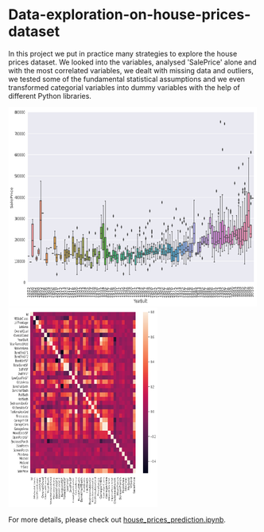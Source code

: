 # Data-exploration-on-house-prices-dataset
In this project we put in practice many strategies to explore the house prices dataset. We looked into the variables, analysed 'SalePrice' alone and with the most correlated variables, we dealt with missing data and outliers, we tested some of the fundamental statistical assumptions and we even transformed categorial variables into dummy variables with the help of different Python libraries.


<p float="left">
  <img src="https://github.com/LiLiu1118/Data-exploration-on-house-prices-dataset/blob/main/yearbuild_vs_saleprice.png" width="500" height="400"/>
  <img src="https://github.com/LiLiu1118/Data-exploration-on-house-prices-dataset/blob/main/correlation_matrix.png" width="300" height="400"/>
</p>


For more details, please check out [house_prices_prediction.ipynb](https://github.com/LiLiu1118/Data-exploration-on-house-prices-dataset/blob/main/house_prices_prediction.ipynb).
